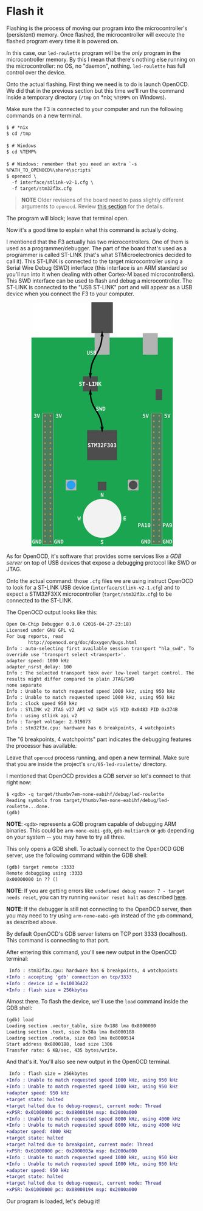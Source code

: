 # Flash it

Flashing is the process of moving our program into the microcontroller's (persistent) memory. Once
flashed, the microcontroller will execute the flashed program every time it is powered on.

In this case, our `led-roulette` program will be the *only* program in the microcontroller memory.
By this I mean that there's nothing else running on the microcontroller: no OS, no "daemon",
nothing. `led-roulette` has full control over the device.

Onto the actual flashing. First thing we need is to do is launch OpenOCD. We did that in the
previous section but this time we'll run the command inside a temporary directory (`/tmp` on *nix;
`%TEMP%` on Windows).

Make sure the F3 is connected to your computer and run the following commands on a new terminal.

``` console
$ # *nix
$ cd /tmp

$ # Windows
$ cd %TEMP%

$ # Windows: remember that you need an extra `-s %PATH_TO_OPENOCD%\share\scripts`
$ openocd \
  -f interface/stlink-v2-1.cfg \
  -f target/stm32f3x.cfg
```

> **NOTE** Older revisions of the board need to pass slightly different arguments to
> `openocd`. Review [this section] for the details.

[this section]: ../03-setup/verify.md#first-openocd-connection

The program will block; leave that terminal open.

Now it's a good time to explain what this command is actually doing.

I mentioned that the F3 actually has two microcontrollers. One of them is used as a
programmer/debugger. The part of the board that's used as a programmer is called ST-LINK (that's what
STMicroelectronics decided to call it). This ST-LINK is connected to the target microcontroller
using a Serial Wire Debug (SWD) interface (this interface is an ARM standard so you'll run into it
when dealing with other Cortex-M based microcontrollers). This SWD interface can be used to flash
and debug a microcontroller. The ST-LINK is connected to the "USB ST-LINK" port and will appear as
a USB device when you connect the F3 to your computer.

<p align="center">
<img height=640 title="On-board ST-LINK" src="../assets/st-link.png">
</p>


As for OpenOCD, it's software that provides some services like a *GDB server* on top of USB
devices that expose a debugging protocol like SWD or JTAG.

Onto the actual command: those `.cfg` files we are using instruct OpenOCD to look for a ST-LINK USB
device (`interface/stlink-v2-1.cfg`) and to expect a STM32F3XX microcontroller
(`target/stm32f3x.cfg`) to be connected to the ST-LINK.

The OpenOCD output looks like this:

``` console
Open On-Chip Debugger 0.9.0 (2016-04-27-23:18)
Licensed under GNU GPL v2
For bug reports, read
        http://openocd.org/doc/doxygen/bugs.html
Info : auto-selecting first available session transport "hla_swd". To override use 'transport select <transport>'.
adapter speed: 1000 kHz
adapter_nsrst_delay: 100
Info : The selected transport took over low-level target control. The results might differ compared to plain JTAG/SWD
none separate
Info : Unable to match requested speed 1000 kHz, using 950 kHz
Info : Unable to match requested speed 1000 kHz, using 950 kHz
Info : clock speed 950 kHz
Info : STLINK v2 JTAG v27 API v2 SWIM v15 VID 0x0483 PID 0x374B
Info : using stlink api v2
Info : Target voltage: 2.919073
Info : stm32f3x.cpu: hardware has 6 breakpoints, 4 watchpoints
```

The "6 breakpoints, 4 watchpoints" part indicates the debugging features the processor has
available.

Leave that `openocd` process running, and open a new terminal. Make sure that you are inside the project's `src/05-led-roulette/` directory.

I mentioned that OpenOCD provides a GDB server so let's connect to that right now:

``` console
$ <gdb> -q target/thumbv7em-none-eabihf/debug/led-roulette
Reading symbols from target/thumbv7em-none-eabihf/debug/led-roulette...done.
(gdb)
```

**NOTE**: `<gdb>` represents a GDB program capable of debugging ARM binaries.
This could be `arm-none-eabi-gdb`, `gdb-multiarch` or `gdb` depending on your
system -- you may have to try all three.

This only opens a GDB shell. To actually connect to the OpenOCD GDB server, use the following
command within the GDB shell:

```
(gdb) target remote :3333
Remote debugging using :3333
0x00000000 in ?? ()
```

**NOTE**: If you are getting errors like `undefined debug reason 7 - target needs reset`, you can try running `monitor reset halt` as described [here](https://stackoverflow.com/questions/38994596/reason-7-target-needs-reset-unreliable-debugging-setup).

**NOTE**: If the debugger is still not connecting to the OpenOCD server, then you may need to try using `arm-none-eabi-gdb` instead of the `gdb` command, as described above.

By default OpenOCD's GDB server listens on TCP port 3333 (localhost). This command is connecting to
that port.

After entering this command, you'll see new output in the OpenOCD terminal:

``` diff
 Info : stm32f3x.cpu: hardware has 6 breakpoints, 4 watchpoints
+Info : accepting 'gdb' connection on tcp/3333
+Info : device id = 0x10036422
+Info : flash size = 256kbytes
```

Almost there. To flash the device, we'll use the `load` command inside the GDB shell:

```
(gdb) load
Loading section .vector_table, size 0x188 lma 0x8000000
Loading section .text, size 0x38a lma 0x8000188
Loading section .rodata, size 0x8 lma 0x8000514
Start address 0x8000188, load size 1306
Transfer rate: 6 KB/sec, 435 bytes/write.
```

And that's it. You'll also see new output in the OpenOCD terminal.

``` diff
 Info : flash size = 256kbytes
+Info : Unable to match requested speed 1000 kHz, using 950 kHz
+Info : Unable to match requested speed 1000 kHz, using 950 kHz
+adapter speed: 950 kHz
+target state: halted
+target halted due to debug-request, current mode: Thread
+xPSR: 0x01000000 pc: 0x08000194 msp: 0x2000a000
+Info : Unable to match requested speed 8000 kHz, using 4000 kHz
+Info : Unable to match requested speed 8000 kHz, using 4000 kHz
+adapter speed: 4000 kHz
+target state: halted
+target halted due to breakpoint, current mode: Thread
+xPSR: 0x61000000 pc: 0x2000003a msp: 0x2000a000
+Info : Unable to match requested speed 1000 kHz, using 950 kHz
+Info : Unable to match requested speed 1000 kHz, using 950 kHz
+adapter speed: 950 kHz
+target state: halted
+target halted due to debug-request, current mode: Thread
+xPSR: 0x01000000 pc: 0x08000194 msp: 0x2000a000
```

Our program is loaded, let's debug it!
